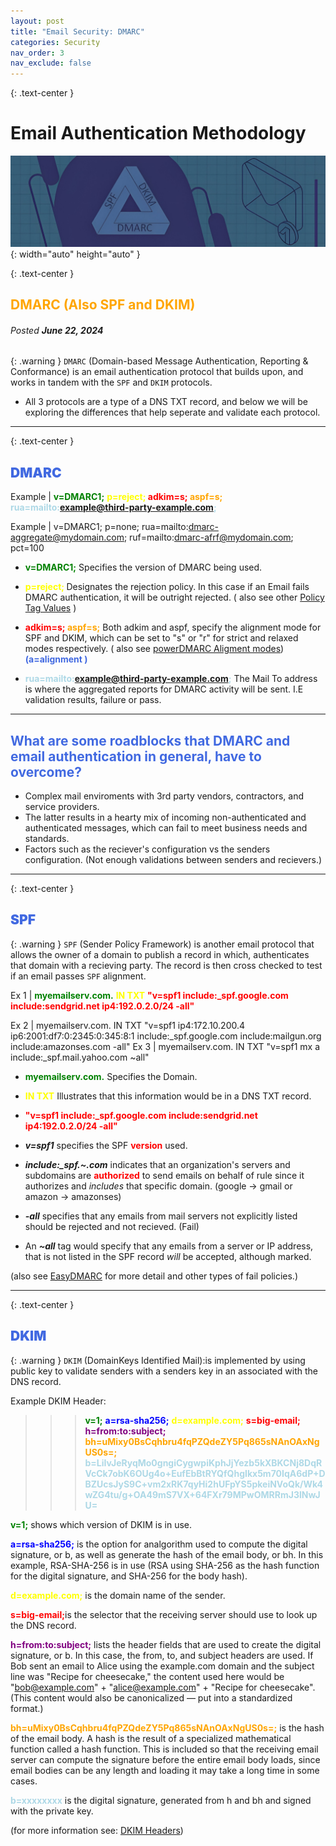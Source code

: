 ```yaml
---
layout: post
title: "Email Security: DMARC"
categories: Security
nav_order: 3
nav_exclude: false
---
```


{: .text-center }
# Email Authentication Methodology

![dmarc1](/assets/dmarc1.jpg){: width="auto" height="auto" }

{: .text-center }
## <span style="color: orange; font-weight: bold;">DMARC (Also SPF and DKIM) </span>

###### Posted ***June 22, 2024***

{: .warning }
`DMARC`
(Domain-based Message Authentication, Reporting & Conformance)
is an email authentication protocol that builds upon, and works in tandem with the `SPF` and `DKIM` protocols.

-  All 3 protocols are a type of a DNS TXT record, and below we will be exploring the differences that help seperate and validate each protocol.

----

{: .text-center }
## <span style="color: royalblue; font-weight: bolder;">DMARC</span>

Example |  <span style="color: green; font-weight: bold;">v=DMARC1;</span> <span style="color: yellow; font-weight: bold;">p=reject; </span> <span style="color: red; font-weight: bold;">adkim=s; </span> <span style="color: orange; font-weight: bold;"> aspf=s;</span> <span style="color: lightblue; font-weight: bold;">rua=mailto:example@third-party-example.com;</span>

Example | v=DMARC1\; p=none\; rua=mailto:dmarc-aggregate@mydomain.com\; ruf=mailto:dmarc-afrf@mydomain.com\; pct=100

- <span style="color: green; font-weight: bold;">v=DMARC1;</span> Specifies the version of DMARC being used.
- <span style="color: yellow; font-weight: bold;">p=reject; </span> Designates the rejection policy. In this case if an Email fails DMARC authentication, it will be outright rejected. 
( also see other [Policy Tag Values] )

- <span style="color: red; font-weight: bold;">adkim=s; </span> 
 <span style="color: orange; font-weight: bold;"> aspf=s;</span> Both  adkim and aspf, specify the alignment mode for SPF and DKIM, which can be set to "s" or "r" for strict and relaxed modes respectively. 
( also see [powerDMARC Aligment modes]) <span style="color: royalblue; font-weight: bold;">(a=alignment )</span>

- <span style="color: lightblue; font-weight: bold;">rua=mailto:example@third-party-example.com;</span> The Mail To address is where the aggregated reports for DMARC activity will be sent. I.E validation results, failure or pass. 

----

## <span style="color: royalblue; font-weight: bold;">What are some roadblocks that DMARC and email authentication in general, have to overcome?</span>

- Complex mail enviroments with 3rd party vendors, contractors, and service providers.
- The latter results in a hearty mix of incoming non-authenticated and authenticated messages, which can fail to meet business needs and standards.
- Factors such as the reciever's configuration vs the senders configuration. (Not enough validations between senders and recievers.)

----

{: .text-center }
## <span style="color: royalblue; font-weight: bolder;">SPF</span>

{: .warning }
`SPF` (Sender Policy Framework) is another email protocol that allows the owner of a domain to publish a record in which, authenticates that domain with a recieving party. The record is then cross checked to test if an email passes `SPF` alignment.

Ex 1 | <span style="color: green; font-weight: bold;">myemailserv.com.</span>  <span style="color: yellow; font-weight: bold;">IN TXT</span> <span style="color: red; font-weight: bold;">"v=spf1 include:_spf.google.com include:sendgrid.net ip4:192.0.2.0/24 -all"</span>

Ex 2 | myemailserv.com. IN TXT "v=spf1 ip4:172.10.200.4 ip6:2001:df7:0:2345:0:345:8:1 include:_spf.google.com include:mailgun.org include:amazonses.com -all"
Ex  3 | myemailserv.com. IN TXT "v=spf1 mx a include:_spf.mail.yahoo.com ~all"

- <span style="color: green; font-weight: bold;">myemailserv.com.</span> Specifies the Domain.
- <span style="color: yellow; font-weight: bold;">IN TXT</span> Illustrates that this information would be in a DNS TXT record.
- <span style="color: red; font-weight: bold;">"v=spf1 include:_spf.google.com include:sendgrid.net ip4:192.0.2.0/24 -all"</span>

- ***v=spf1*** specifies the SPF <span style="color: red; font-weight: bold;">version</span> used.
- ***include:_spf.~.com*** indicates that an organization's servers and subdomains are <span style="color: red; font-weight: bold;">authorized</span> to send emails on behalf of rule since it authorizes and _includes_ that specific domain. (google -> gmail or amazon -> amazonses)
- ***-all*** specifies that any emails from mail servers not explicitly listed should be rejected and not recieved. (Fail)
- An ***~all*** tag would specify that any emails from a server or IP address, that is not listed in the SPF record *will* be accepted, although marked.

(also see [EasyDMARC] for more detail and other types of fail policies.)

----

{: .text-center }
## <span style="color: royalblue; font-weight: bolder;">DKIM</span>

{: .warning }
`DKIM` (DomainKeys Identified Mail):is implemented by using public key to validate senders with a senders key in an associated with the DNS record. 

Example DKIM Header:


>>> <span style="color: green; font-weight: bold;">v=1;</span> <span style="color: blue; font-weight: bold;">a=rsa-sha256;</span> 
>>> <span style="color: yellow; font-weight: bold;">d=example.com;</span>
>>> <span style="color: red; font-weight: bold;">s=big-email;</span>
>>> <span style="color: purple; font-weight: bold;">h=from:to:subject;</span>
>> <span style="color: orange; font-weight: bold;">bh=uMixy0BsCqhbru4fqPZQdeZY5Pq865sNAnOAxNgUS0s=;</span>
> <span style="color: lightblue; font-weight: bold;">b=LiIvJeRyqMo0gngiCygwpiKphJjYezb5kXBKCNj8DqRVcCk7obK6OUg4o+EufEbBtRYQfQhgIkx5m70IqA6dP+DBZUcsJyS9C+vm2xRK7qyHi2hUFpYS5pkeiNVoQk/Wk4wZG4tu/g+OA49mS7VX+64FXr79MPwOMRRmJ3lNwJU=
</span>


<span style="color: green; font-weight: bold;">v=1;</span> shows which version of DKIM is in use.

<span style="color: blue; font-weight: bold;">a=rsa-sha256;</span> is the option for analgorithm used to compute the digital signature, or b, as well as generate the hash of the email body, or bh. In this example, RSA-SHA-256 is in use (RSA using SHA-256 as the hash function for the digital signature, and SHA-256 for the body hash).

<span style="color: yellow; font-weight: bold;">d=example.com;</span> is the domain name of the sender.

<span style="color: red; font-weight: bold;">s=big-email;</span>is the selector that the receiving server should use to look up the DNS record.

<span style="color: purple; font-weight: bold;">h=from:to:subject;</span> lists the header fields that are used to create the digital signature, or b. In this case, the from, to, and subject headers are used. If Bob sent an email to Alice using the example.com domain and the subject line was "Recipe for cheesecake," the content used here would be "bob@example.com" + "alice@example.com" + "Recipe for cheesecake". (This content would also be canonicalized — put into a standardized format.)

<span style="color: orange; font-weight: bold;">bh=uMixy0BsCqhbru4fqPZQdeZY5Pq865sNAnOAxNgUS0s=;</span> is the hash of the email body. A hash is the result of a specialized mathematical function called a hash function. This is included so that the receiving email server can compute the signature before the entire email body loads, since email bodies can be any length and loading it may take a long time in some cases.


<span style="color: lightblue; font-weight: bold;">b=xxxxxxxx</span> is the digital signature, generated from h and bh and signed with 
the private key.




(for more information see: [DKIM Headers])

[DMARC cheat sheet +]: https://clusterednetworks.com/spf-dmarc-record-cheatsheet

[DKIM Headers]: https://www.cloudflare.com/learning/dns/dns-records/dns-dkim-record/

[powerDMARC Aligment modes]: https://powerdmarc.com/dmarc-alignment/

[Policy Tag Values]: https://mxtoolbox.com/dmarc/details/dmarc-tags/dmarc-policy-options

[EasyDMARC]: https://easydmarc.com/blog/spf-authentication-spf-all-vs-all/